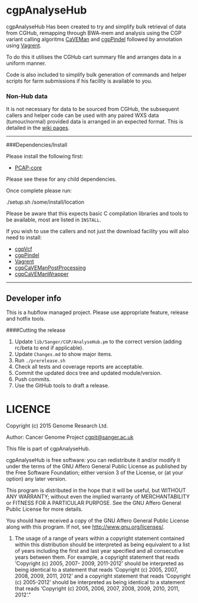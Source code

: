 cgpAnalyseHub
=========

cgpAnalyseHub Has been created to try and simplify bulk retrieval of data from CGHub, remapping
through BWA-mem and analysis using the CGP variant calling algoritms [CaVEMan](http://cancerit.github.io/CaVEMan/)
and [cgpPindel](http://cancerit.github.io/cgpPindel/) followed by annotation using [Vagrent](http://cancerit.github.io/VAGrENT/).

To do this it utilises the CGHub cart summary file and arranges data in a uniform manner.

Code is also included to simplify bulk generation of commands and helper scripts for farm submissions if his facility is available to you.

### Non-Hub data

It is not necessary for data to be sourced from CGHub, the subsequent callers and helper code can be used
with any paired WXS data (tumour/normal) provided data is arranged in an expected format.  This is detailed
in the [wiki pages](../../wiki).

---

###Dependencies/Install

Please install the following first:

* [PCAP-core](http://github.com/ICGC-TCGA-PanCancer/PCAP-core/releases)

Please see these for any child dependencies.

Once complete please run:

./setup.sh /some/install/location

Please be aware that this expects basic C compilation libraries and tools to be available,
most are listed in `INSTALL`.

If you wish to use the callers and not just the download facility you will also need to install:

* [cgpVcf](http://cancerit.github.io/cgpVcf/)
* [cgpPindel](http://cancerit.github.io/cgpPindel/)
* [Vagrent](http://cancerit.github.io/VAGrENT/)
* [cgpCaVEManPostProcessing](http://cancerit.github.io/cgpCaVEManPostProcessing/)
* [cgpCaVEManWrapper](http://cancerit.github.io/cgpCaVEManWrapper/)

---


## Developer info

This is a hubflow managed project.  Please use appropriate feature, release and hotfix tools.

####Cutting the release
1. Update `lib/Sanger/CGP/AnalyseHub.pm` to the correct version (adding rc/beta to end if applicable).
2. Update `Changes.md` to show major items.
3. Run `./prerelease.sh`
4. Check all tests and coverage reports are acceptable.
5. Commit the updated docs tree and updated module/version.
6. Push commits.
7. Use the GitHub tools to draft a release.

LICENCE
=======

Copyright (c) 2015 Genome Research Ltd.

Author: Cancer Genome Project <cgpit@sanger.ac.uk>

This file is part of cgpAnalyseHub.

cgpAnalyseHub is free software: you can redistribute it and/or modify it under
the terms of the GNU Affero General Public License as published by the Free
Software Foundation; either version 3 of the License, or (at your option) any
later version.

This program is distributed in the hope that it will be useful, but WITHOUT
ANY WARRANTY; without even the implied warranty of MERCHANTABILITY or FITNESS
FOR A PARTICULAR PURPOSE. See the GNU Affero General Public License for more
details.

You should have received a copy of the GNU Affero General Public License
along with this program. If not, see <http://www.gnu.org/licenses/>.

1. The usage of a range of years within a copyright statement contained within
this distribution should be interpreted as being equivalent to a list of years
including the first and last year specified and all consecutive years between
them. For example, a copyright statement that reads ‘Copyright (c) 2005, 2007-
2009, 2011-2012’ should be interpreted as being identical to a statement that
reads ‘Copyright (c) 2005, 2007, 2008, 2009, 2011, 2012’ and a copyright
statement that reads ‘Copyright (c) 2005-2012’ should be interpreted as being
identical to a statement that reads ‘Copyright (c) 2005, 2006, 2007, 2008,
2009, 2010, 2011, 2012’."
